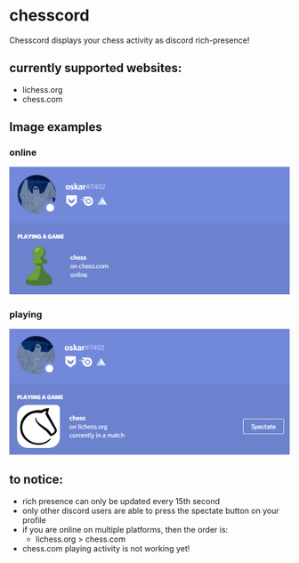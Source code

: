 # chesscord

Chesscord displays your chess activity as discord rich-presence!

## currently supported websites:

- lichess.org
- chess.com

## Image examples

### online

![Online example](.github/example-image-online.png)

### playing

![Playing example](.github/example-image-playing.png)

## to notice:

- rich presence can only be updated every 15th second
- only other discord users are able to press the spectate button on your profile
- if you are online on multiple platforms, then the order is:
  - lichess.org > chess.com
- chess.com playing activity is not working yet!
